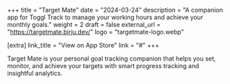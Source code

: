 +++
title = "Target Mate"
date = "2024-03-24"
description = "A companion app for Toggl Track to manage your working hours and achieve your monthly goals."
weight = 2
draft = false
external_url = "https://targetmate.birju.dev/"
logo = "targetmate-logo.webp"

[extra]
link_title = "View on App Store"
link = "#"
+++

Target Mate is your personal goal tracking companion that helps you set, monitor, and achieve your targets with smart progress tracking and insightful analytics.

<!-- Add more detailed content about Target Mate here --> 
